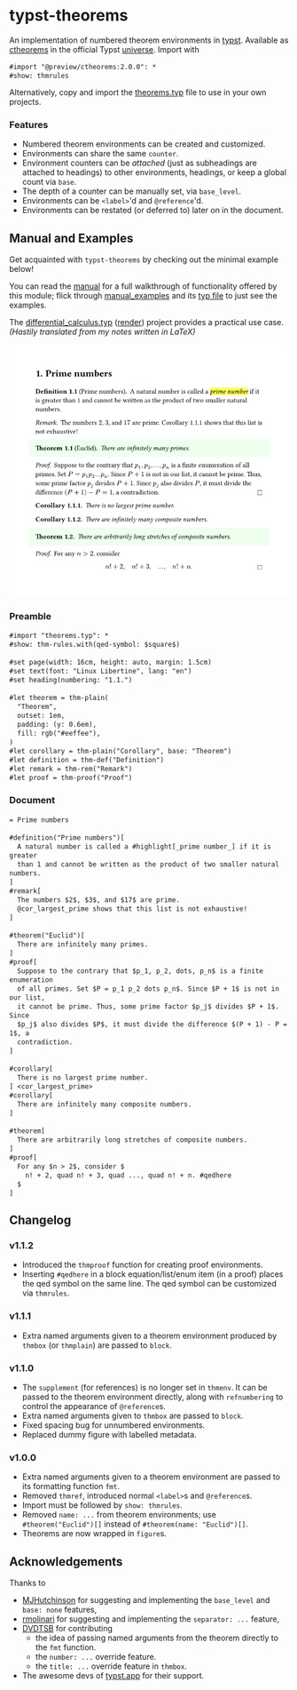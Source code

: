 # typst-theorems

An implementation of numbered theorem environments in
[typst](https://github.com/typst/typst).
Available as [ctheorems](https://typst.app/universe/package/ctheorems) in the
official Typst [universe](https://typst.app/universe).
Import with

```typst
#import "@preview/ctheorems:2.0.0": *
#show: thmrules
```

Alternatively, copy and import the [theorems.typ](theorems.typ) file to use in
your own projects.

### Features
- Numbered theorem environments can be created and customized.
- Environments can share the same `counter`.
- Environment counters can be _attached_ (just as subheadings are attached to
  headings) to other environments, headings, or keep a global count via `base`.
- The depth of a counter can be manually set, via `base_level`.
- Environments can be `<label>`'d and `@reference`'d.
- Environments can be restated (or deferred to) later on in the document.

## Manual and Examples
Get acquainted with `typst-theorems` by checking out the minimal example below!

You can read the [manual](manual.pdf) for a full walkthrough of functionality
offered by this module; flick through [manual_examples](manual_examples.pdf)
and its [typ file](manual_examples.typ) to just see the examples.

The [differential_calculus.typ](differential_calculus.typ)
([render](differential_calculus.pdf)) project provides a practical use case.
_(Hastily translated from my notes written in LaTeX)_

![basic example](basic.png)

### Preamble
```typst
#import "theorems.typ": *
#show: thm-rules.with(qed-symbol: $square$)

#set page(width: 16cm, height: auto, margin: 1.5cm)
#set text(font: "Linux Libertine", lang: "en")
#set heading(numbering: "1.1.")

#let theorem = thm-plain(
  "Theorem",
  outset: 1em,
  padding: (y: 0.6em),
  fill: rgb("#eeffee"),
)
#let corollary = thm-plain("Corollary", base: "Theorem")
#let definition = thm-def("Definition")
#let remark = thm-rem("Remark")
#let proof = thm-proof("Proof")
```

### Document
```typst
= Prime numbers

#definition("Prime numbers")[
  A natural number is called a #highlight[_prime number_] if it is greater
  than 1 and cannot be written as the product of two smaller natural numbers.
]
#remark[
  The numbers $2$, $3$, and $17$ are prime.
  @cor_largest_prime shows that this list is not exhaustive!
]

#theorem("Euclid")[
  There are infinitely many primes.
]
#proof[
  Suppose to the contrary that $p_1, p_2, dots, p_n$ is a finite enumeration
  of all primes. Set $P = p_1 p_2 dots p_n$. Since $P + 1$ is not in our list,
  it cannot be prime. Thus, some prime factor $p_j$ divides $P + 1$.  Since
  $p_j$ also divides $P$, it must divide the difference $(P + 1) - P = 1$, a
  contradiction.
]

#corollary[
  There is no largest prime number.
] <cor_largest_prime>
#corollary[
  There are infinitely many composite numbers.
]

#theorem[
  There are arbitrarily long stretches of composite numbers.
]
#proof[
  For any $n > 2$, consider $
    n! + 2, quad n! + 3, quad ..., quad n! + n. #qedhere
  $
]
```

## Changelog

### v1.1.2

- Introduced the `thmproof` function for creating proof environments.
- Inserting `#qedhere` in a block equation/list/enum item (in a proof) places
  the qed symbol on the same line. The qed symbol can be customized via
  `thmrules`.

### v1.1.1

- Extra named arguments given to a theorem environment produced by `thmbox` (or
  `thmplain`) are passed to `block`.

### v1.1.0

- The `supplement` (for references) is no longer set in `thmenv`. It can be
  passed to the theorem environment directly, along with `refnumbering` to
  control the appearance of `@reference`s.
- Extra named arguments given to `thmbox` are passed to `block`.
- Fixed spacing bug for unnumbered environments.
- Replaced dummy figure with labelled metadata.

### v1.0.0

- Extra named arguments given to a theorem environment are passed to its
  formatting function `fmt`.
- Removed `thmref`, introduced normal `<label>`s and `@reference`s.
- Import must be followed by `show: thmrules`.
- Removed `name: ...` from theorem environments; use `#theorem("Euclid")[]`
  instead of `#theorem(name: "Euclid")[]`.
- Theorems are now wrapped in `figure`s.


## Acknowledgements

Thanks to

- [MJHutchinson](https://github.com/MJHutchinson) for suggesting and
  implementing the `base_level` and `base: none` features,
- [rmolinari](https://github.com/rmolinari) for suggesting and
  implementing the `separator: ...` feature,
- [DVDTSB](https://github.com/DVDTSB) for contributing
  - the idea of passing named arguments from the theorem directly to the `fmt`
    function.
  - the `number: ...` override feature.
  - the `title: ...` override feature in `thmbox`.
- The awesome devs of [typst.app](https://typst.app/) for their
  support.
